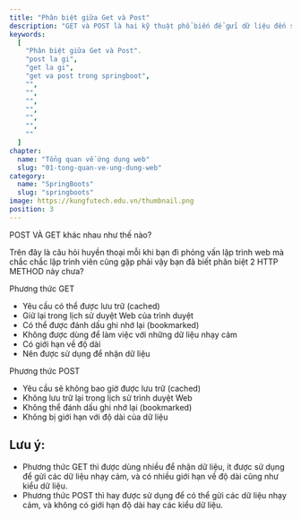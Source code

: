 ```yaml
---
title: "Phân biệt giữa Get và Post"
description: "GET và POST là hai kỹ thuật phổ biến để gửi dữ liệu đến server và browser cần chúng để giao tiếp với server. Hai phương thức này khác biệt ở chỗ phương thức GET thêm dữ liệu được mã hóa vào URI trong khi trong với phương thức POST, dữ liệu được nối vào phần body chứ không phải URI."
keywords:
  [
    "Phân biệt giữa Get và Post".
    "post la gi",
    "get la gi",
    "get va post trong springboot",
    "",
    "",
    "",
    "",
    "",
    "",
    ""
  ]
chapter:
  name: "Tổng quan về ứng dụng web"
  slug: "01-tong-quan-ve-ung-dung-web"
category:
  name: "SpringBoots"
  slug: "springboots"
image: https://kungfutech.edu.vn/thumbnail.png
position: 3
---
```


POST VÀ GET khác nhau như thế nào?

Trên đây là câu hỏi huyền thoại mỗi khi bạn đi phỏng vấn lập trình web mà chắc chắc lập trình viên cũng gặp phải vậy bạn đã biết phân biệt 2 HTTP METHOD này chưa?

Phương thức GET
- Yêu cầu có thể được lưu trữ (cached)
- Giữ lại trong lịch sử duyệt Web của trình duyệt
- Có thể được đánh dấu ghi nhớ lại (bookmarked)
- Không được dùng để làm việc với những dữ liệu nhạy cảm
- Có giới hạn về độ dài
- Nên được sử dụng để nhận dữ liệu

Phương thức POST
- Yêu cầu sẽ không bao giờ được lưu trữ (cached)
- Không lưu trữ lại trong lịch sử trình duyệt Web
- Không thể đánh dấu ghi nhớ lại (bookmarked)
- Không bị giới hạn với độ dài của dữ liệu

## Lưu ý:
- Phương thức GET thì được dùng nhiều để nhận dữ liệu, ít được sử dụng để gửi các dữ liệu nhạy cảm,
 và có nhiều giới hạn về độ dài cũng như kiểu dữ liệu.
- Phương thức POST thì hay được sử dụng để có thể gửi các dữ liệu nhạy cảm, và không có giới hạn độ
 dài hay các kiểu dữ liệu.

